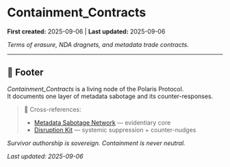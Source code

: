 # Containment_Contracts

**First created:** 2025-09-06 | **Last updated:** 2025-09-06  

*Terms of erasure, NDA dragnets, and metadata trade contracts.*

---

## 🏮 Footer  

*Containment_Contracts* is a living node of the Polaris Protocol.  
It documents one layer of metadata sabotage and its counter-responses.  

> 📡 Cross-references:  
> - [Metadata Sabotage Network](../../) — evidentiary core  
> - [Disruption Kit](../../../Disruption_Kit/) — systemic suppression + counter-nudges  

*Survivor authorship is sovereign. Containment is never neutral.*  

_Last updated: 2025-09-06_
